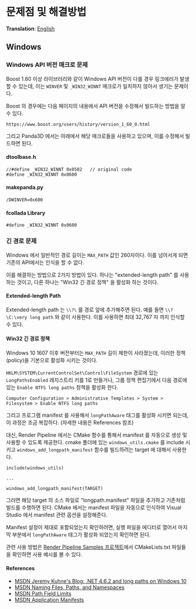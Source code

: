 # 문제점 및 해결방법
**Translation**: [English](../issues_and_solutions.md)

## Windows

### Windows API 버전 매크로 문제
Boost 1.60 이상 라이브러리와 같이 Windows API 버전이 다를 경우 링크에러가 발생할 수 있는데,
이는 `WINVER` 및 `_WIN32_WINNT` 매크로가 일치하지 않아서 생기는 문제이다.

Boost 의 경우에는 다음 페이지의 내용에서 API 버전을 수정해서 빌드하는 방법을 알 수 있다.

    https://www.boost.org/users/history/version_1_60_0.html

그리고 Panda3D 에서는 아래에서 해당 매크로들을 사용하고 있으며, 이를 수정해서 빌드하면 된다.

#### dtoolbase.h
```
//#define _WIN32_WINNT 0x0502   // original code
#define _WIN32_WINNT 0x0600
```

#### makepanda.py
```
/DWINVER=0x600
```

#### fcollada Library
```
#define _WIN32_WINNT 0x0600
```



### 긴 경로 문제
Windows 에서 일반적인 경로 길이는 `MAX_PATH` 값인 260자이다. 이를 넘어서게 되면 기존의 API에서는 인식을 할 수 없다.

이를 해결하는 방법으로 2가지 방법이 있다. 하나는 "extended-length path" 를 사용하는 것이고,
다른 하나는 "Win32 긴 경로 정책" 을 활성화 하는 것이다.

#### Extended-length Path
Extended-length path 는 `\\?\` 를 경로 앞에 추가해주면 된다.
예를 들면 `\\?\C:\very long path` 와 같이 사용한다.
이를 사용하면 최대 32,767 자 까지 인식할 수 있다.

#### Win32 긴 경로 정책
Windows 10 1607 이후 버전부터는 `MAX_PATH` 길이 제한이 사라졌는데, 이러한 정책(policy)을
기본으로 활성화 시키는 것이다.

`HKLM\SYSTEM\CurrentControlSet\Control\FileSystem` 경로에 있는
`LongPathsEnabled` 레지스트리 키를 1로 만들거나,
그룹 정책 편집기에서 다음 경로에 있는 `Enable NTFS long paths` 정책을 활성화 한다.
```
Computer Configuration > Administrative Templates > System > Filesystem > Enable NTFS long paths
```

그리고 프로그램 manifest 를 사용해서 `longPathAware` 태그를 활성화 시키면 되는데, 이 과정은 조금 복잡하다.
(자세한 내용은 References 참조)

대신, Render Pipeline 에서는 CMake 함수를 통해서 manifest 를 자동으로 생성 및 사용할 수 있도록 제공한다.
cmake 폴더에 있는 `windows_utils.cmake` 를 include 시키고 `windows_add_longpath_manifest` 함수를
빌드하려는 target 에 대해서 사용한다.
```
include(windows_utils)

...

windows_add_longpath_manifest(TARGET)
```
그러면 해당 target 의 소스 파일로 "longpath.manifest" 파일을 추가하고 기존처럼 빌드를 수행하면 된다.
CMake 에서는 manifest 파일을 자동으로 인식하여 Visual Studio 에서 manifest 관련 옵션을 설정해준다.

Manifest 설정이 제대로 포함되었는지 확인하려면, 실행 파일을 에디터로 열어서 마지막 부분에서 `longPathAware` 태그가
활성화 되었는지 확인하면 된다.

관련 사용 방법은 [Render Pipeline Samples 프로젝트](https://github.com/bluekyu/rpcpp_samples)에서
CMakeLists.txt 파일들을 확인하면 사용 예시를 볼 수 있다.

#### References
- [MSDN Jeremy Kuhne's Blog: .NET 4.6.2 and long paths on Windows 10](https://blogs.msdn.microsoft.com/jeremykuhne/2016/07/30/net-4-6-2-and-long-paths-on-windows-10/)
- [MSDN Naming Files, Paths, and Namespaces][MSDN Naming Files, Paths, and Namespaces]
- [MSDN Path Field Limits](https://docs.microsoft.com/en-us/cpp/c-runtime-library/path-field-limits)
- [MSDN Application Manifests][Application Manifests]

[MSDN Naming Files, Paths, and Namespaces]: https://msdn.microsoft.com/en-us/library/windows/desktop/aa365247(v=vs.85).aspx
[Application Manifests]: https://msdn.microsoft.com/en-us/library/windows/desktop/aa374191(v=vs.85).aspx
